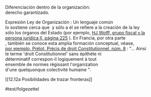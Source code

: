 Diferenciación dentro de la organización:  
derecho garantizado.

Expresión Ley de Organización : Un lenguaje común  
lo sostiene cerca que  y sólo a él se refiere a la creación de la ley  
sólo los órganos del Estado (por ejemplo, [HJ Wolff, grupo fiscal y la  
persona jurídica II, página 225](https://niklas-luhmann-archiv.de/bestand/bibliographie/item/wolff_1934_organschaft-2 "wolff_1934_organschaft-2") ). En Francia, por otra parte  
, también se conoce esta amplia formación conceptual, véase,  
[por ejemplo, Prélot, Précis de droit Constitutionnel, núm. 8](https://niklas-luhmann-archiv.de/bestand/bibliographie/item/prelot_1948_droit-constitutionnel "prelot_1948_droit-Constitutionnel") : "... Ainsi  
le terme 'droit Constitutionnel' sans épithète ni  
déterminatif correspon-il logiquement à tout  
ensemble de normes régissant l'organization  
d'une quelquonque colectivité humaine ".

[[12.12a Posibilidades de trazar fronteras]]

#test/folgezettel